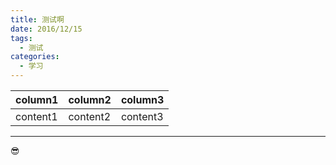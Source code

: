 ```yaml
---
title: 测试啊
date: 2016/12/15
tags:
  - 测试
categories:
  - 学习
---
```

|column1|column2|column3|
|-|-|-|
|content1|content2|content3|
------------------------------------
:sunglasses: